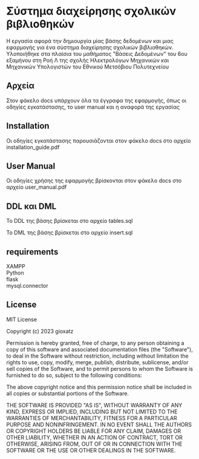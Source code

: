 # Σύστημα διαχείρησης σχολικών βιβλιοθηκών

Η εργασία αφορά την δημιουργία μίας βάσης δεδομένων και μιας εφαρμογής για ένα σύστημα διαχείρησης σχολικών βιβλιοθηκών. Υλοποιήθηκε στα πλαίσια του μαθήματος "Βάσεις Δεδομένων" του 6ου εξαμήνου στη Ροή Λ της σχολής Ηλεκτρολόγων Μηχανικών και Μηχανικών Υπολογιστών του Εθνικού Μετσόβιου Πολυτεχνείου

## Αρχεία
Στον φάκελο docs υπάρχουν όλα τα έγγραφα της εφαρμογής, όπως οι οδηγίες εγκατάστασης, το user manual και η αναφορά της εργασίας

## Installation

Οι οδηγίες εγκατάστασης παρουσιάζονται στον φάκελο docs στο αρχείο installation_guide.pdf

## User Manual

Οι οδηγίες χρήσης της εφαρμογής βρίσκονται στον φάκελο docs στο αρχείο user_manual.pdf

## DDL και DML

Το DDL της βάσης βρίσκεται στο αρχείο tables.sql

Το DML της βάσης βρίσκεται στο αρχείο insert.sql

## requirements

XAMPP\
Python\
flask\
mysql.connector 



## License

MIT License

Copyright (c) 2023 gioxatz

Permission is hereby granted, free of charge, to any person obtaining a copy
of this software and associated documentation files (the "Software"), to deal
in the Software without restriction, including without limitation the rights
to use, copy, modify, merge, publish, distribute, sublicense, and/or sell
copies of the Software, and to permit persons to whom the Software is
furnished to do so, subject to the following conditions:

The above copyright notice and this permission notice shall be included in all
copies or substantial portions of the Software.

THE SOFTWARE IS PROVIDED "AS IS", WITHOUT WARRANTY OF ANY KIND, EXPRESS OR
IMPLIED, INCLUDING BUT NOT LIMITED TO THE WARRANTIES OF MERCHANTABILITY,
FITNESS FOR A PARTICULAR PURPOSE AND NONINFRINGEMENT. IN NO EVENT SHALL THE
AUTHORS OR COPYRIGHT HOLDERS BE LIABLE FOR ANY CLAIM, DAMAGES OR OTHER
LIABILITY, WHETHER IN AN ACTION OF CONTRACT, TORT OR OTHERWISE, ARISING FROM,
OUT OF OR IN CONNECTION WITH THE SOFTWARE OR THE USE OR OTHER DEALINGS IN THE
SOFTWARE.
